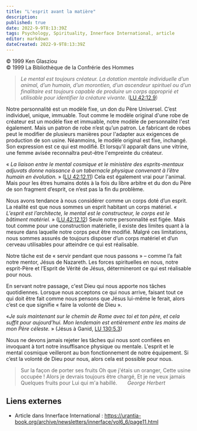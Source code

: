 ```yaml
---
title: "L'esprit avant la matière"
description: 
published: true
date: 2022-9-9T8:13:39Z
tags: Psychology, Spirituality, Innerface International, article
editor: markdown
dateCreated: 2022-9-9T8:13:39Z
---
```


<p class="v-card v-sheet theme--light gray lighten-3 px-2">© 1999 Ken Glasziou<br>© 1999 La Bibliothèque de la Confrérie des Hommes</p>


> _Le mental est toujours créateur. La dotation mentale individuelle d’un animal, d’un humain, d’un morontien, d’un ascendeur spirituel ou d’un finalitaire est toujours capable de produire un corps approprié et utilisable pour identifier la créature vivante._ ([LU 42:12.9](/fr/The_Urantia_Book/42#p12_9))

Notre personnalité est un modèle fixe, un don du Père Universel. C’est individuel, unique, immuable. Tout comme le modèle original d'une robe de créateur est un modèle fixe et immuable, notre modèle de personnalité l'est également. Mais un patron de robe n’est qu’un patron. Le fabricant de robes peut le modifier de plusieurs manières pour l'adapter aux exigences de production de son usine. Néanmoins, le modèle original est fixe, inchangé. Son expression est ce qui est modifié. Et lorsqu'il apparaît dans une vitrine, une femme avisée reconnaîtra peut-être l'empreinte du créateur.

« _La liaison entre le mental cosmique et le ministère des esprits-mentaux adjuvats donne naissance à un tabernacle physique convenant à l’être humain en évolution._ » ([LU 42:12.11](/fr/The_Urantia_Book/42#p12_11)) Cela est également vrai pour l'animal. Mais pour les êtres humains dotés à la fois du libre arbitre et du don du Père de son fragment d’esprit, ce n’est pas la fin du problème.

Nous avons tendance à nous considérer comme un corps doté d’un esprit. La réalité est que nous sommes un esprit habitant un corps matériel. _« L’esprit est l’architecte, le mental est le constructeur, le corps est le bâtiment matériel._ » ([LU 42:12.12](/fr/The_Urantia_Book/42#p12_12)) Seule notre personnalité est figée. Mais tout comme pour une construction matérielle, il existe des limites quant à la mesure dans laquelle notre corps peut être modifié. Malgré ces limitations, nous sommes assurés de toujours disposer d’un corps matériel et d’un cerveau utilisables pour atteindre ce qui est réalisable.

Notre tâche est de « servir pendant que nous passons » – comme l’a fait notre mentor, Jésus de Nazareth. Les forces spirituelles en nous, notre esprit-Père et l’Esprit de Vérité de Jésus, détermineront ce qui est réalisable pour nous.

En servant notre passage, c'est Dieu qui nous apporte nos tâches quotidiennes. Lorsque nous acceptons ce qui nous arrive, faisant tout ce qui doit être fait comme nous pensons que Jésus lui-même le ferait, alors c’est ce que signifie « faire la volonté de Dieu ».

«_Je suis maintenant sur le chemin de Rome avec toi et ton père, et cela suffit pour aujourd’hui. Mon lendemain est entièrement entre les mains de mon Père céleste._ » (Jésus à Ganid, [LU 130:5.3](/fr/The_Urantia_Book/130#p5_3))

Nous ne devons jamais rejeter les tâches qui nous sont confiées en invoquant à tort notre insuffisance physique ou mentale. L'esprit et le mental cosmique veilleront au bon fonctionnement de notre équipement. Si c’est la volonté de Dieu pour nous, alors cela est possible pour nous.

> Sur la façon de porter ses fruits
> Oh que j'étais un oranger,
> Cette usine occupée !
> Alors je devrais toujours être chargé,
> Et je ne veux jamais
> Quelques fruits pour Lui qui
> m'a habillé.
> &nbsp; &nbsp; &nbsp; _George Herbert_

## Liens externes

- Article dans Innerface International : https://urantia-book.org/archive/newsletters/innerface/vol6_6/page11.html




